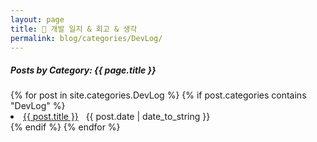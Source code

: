 ```yaml
---
layout: page
title: 🧠 개발 일지 & 회고 & 생각
permalink: blog/categories/DevLog/
---
```


<h5>Posts by Category: {{ page.title }}</h5>

<div class="card">
  {% for post in site.categories.DevLog %}
    {% if post.categories contains "DevLog" %}
      <li class="category-posts">
        <a href="{{ post.url }}">{{ post.title }}</a>
        &nbsp;
        <span>{{ post.date | date_to_string }}</span>
      </li>
    {% endif %}
  {% endfor %}
</div>
